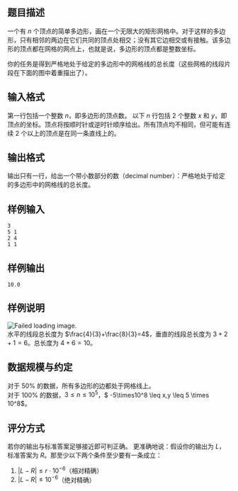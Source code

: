 ## 题目描述
一个有 $n$ 个顶点的简单多边形，画在一个无限大的矩形网格中。对于这样的多边形，只有相邻的两边在它们共同的顶点处相交；没有其它边相交或有接触。该多边形的顶点都在网格的网点上，也就是说，多边形的顶点都是整数坐标。

你的任务是得到严格地处于给定的多边形中的网格线的总长度（这些网格的线段片段在下面的图中着重描出了）。

## 输入格式

第一行包括一个整数 $n$，即多边形的顶点数。
以下 $n$ 行包括 $2$ 个整数 $x$ 和 $y$，即顶点的坐标。顶点将按顺时针或逆时针顺序给出。所有顶点均不相同，但可能有连续 $2$ 个以上的顶点是在同一条直线上的。

## 输出格式
输出只有一行，给出一个带小数部分的数（decimal number）：严格地处于给定的多边形中的网格线的总长度。

## 样例输入
```plain
3
5 1
2 4
1 1
```
## 样例输出
```plain
10.0
```
## 样例说明
![Failed loading image.](/d/bzoj/p/2349/file/pic1.jpg)  
水平的线段总长度为 $\frac{4}{3}+\frac{8}{3}=4$，垂直的线段总长度为 $3+2+1=6$。总长度为 $4+6=10$。

## 数据规模与约定
对于 $50\%$ 的数据，所有多边形的边都处于网格线上。  
对于 $100\%$ 的数据，$3 \leq  n  \leq 10^5$，$ -5\times10^8  \leq x,y \leq 5 \times 10^8$。

## 评分方式
若你的输出与标准答案足够接近即可判正确。
更准确地说：假设你的输出为 $L$，标准答案为 $R$。那至少以下两个条件至少要有一条成立：
1. $|L - R| \leq r\cdot10^{-6}$（相对精确）
2. $|L - R| \leq 10^{-6}$（绝对精确）